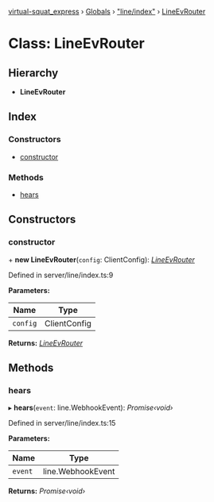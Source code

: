 [virtual-squat_express](../README.md) › [Globals](../globals.md) › ["line/index"](../modules/_line_index_.md) › [LineEvRouter](_line_index_.lineevrouter.md)

# Class: LineEvRouter

## Hierarchy

* **LineEvRouter**

## Index

### Constructors

* [constructor](_line_index_.lineevrouter.md#constructor)

### Methods

* [hears](_line_index_.lineevrouter.md#hears)

## Constructors

###  constructor

\+ **new LineEvRouter**(`config`: ClientConfig): *[LineEvRouter](_line_index_.lineevrouter.md)*

Defined in server/line/index.ts:9

**Parameters:**

Name | Type |
------ | ------ |
`config` | ClientConfig |

**Returns:** *[LineEvRouter](_line_index_.lineevrouter.md)*

## Methods

###  hears

▸ **hears**(`event`: line.WebhookEvent): *Promise‹void›*

Defined in server/line/index.ts:15

**Parameters:**

Name | Type |
------ | ------ |
`event` | line.WebhookEvent |

**Returns:** *Promise‹void›*

